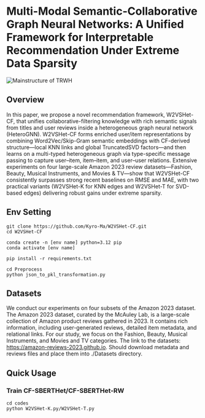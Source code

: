 # Multi-Modal Semantic-Collaborative Graph Neural Networks: A Unified Framework for Interpretable Recommendation Under Extreme Data Sparsity

![Mainstructure of TRWH](mainstructure.png)

## Overview
In this paper, we propose a novel recommendation framework, W2VSHet-CF, that unifies collaborative-filtering knowledge with rich semantic signals from titles 
and user reviews inside a heterogeneous graph neural network (HeteroGNN). W2VSHet-CF forms enriched user/item representations by combining Word2Vec/Skip-Gram 
semantic embeddings with CF-derived structure—local KNN links and global TruncatedSVD factors—and then learns on a multi-typed heterogeneous graph via 
type-specific message passing to capture user–item, item–item, and user–user relations. Extensive experiments on four large-scale Amazon 2023 
review datasets—Fashion, Beauty, Musical Instruments, and Movies & TV—show that W2VSHet-CF consistently surpasses strong recent baselines on
RMSE and MAE, with two practical variants (W2VSHet-K for KNN edges and W2VSHet-T for SVD-based edges) delivering robust gains under extreme sparsity.


## Env Setting
```
git clone https://github.com/Kyro-Ma/W2VSHet-CF.git
cd W2VSHet-CF

conda create -n [env name] python=3.12 pip
conda activate [env name]

pip install -r requirements.txt

cd Preprocess
python json_to_pkl_transformation.py
```

## Datasets
We conduct our experiments on four subsets of the Amazon 2023 dataset. The Amazon 2023 dataset, curated by the McAuley Lab, is a large-scale collection of Amazon 
product reviews gathered in 2023. It contains rich information, including user-generated reviews, detailed item metadata, and relational links. For our study,
we focus on the Fashion, Beauty, Musical Instruments, and Movies and TV categories. The link to the datasets: https://amazon-reviews-2023.github.io. Should 
download metadata and reviews files and place them into ./Datasets directory.

## Quick Usage
### Train CF-SBERTHet/CF-SBERTHet-RW
```
cd codes
python W2VSHet-K.py/W2VSHet-T.py
```





